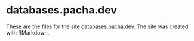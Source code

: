 # databases.pacha.dev

These are the files for the site [databases.pacha.dev](https://databases.pacha.dev). The site was created with RMarkdown.
